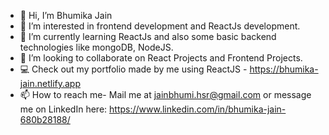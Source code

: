 - 👋 Hi, I’m Bhumika Jain
- 👀 I’m interested in frontend development and ReactJs development.
- 🌱 I’m currently learning ReactJs and also some basic backend technologies like mongoDB, NodeJS.
- 💞️ I’m looking to collaborate on React Projects and Frontend Projects.
- 💻 Check out my portfolio made by me using ReactJS - https://bhumika-jain.netlify.app
- 📫 How to reach me- 
     Mail me at jainbhumi.hsr@gmail.com or 
     message me on LinkedIn here: https://www.linkedin.com/in/bhumika-jain-680b28188/

<!---
BhumikaJain31/BhumikaJain31 is a ✨ special ✨ repository because its `README.md` (this file) appears on your GitHub profile.
You can click the Preview link to take a look at your changes.
--->
